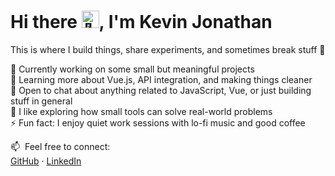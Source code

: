 
<h1 align="left">
  Hi there <img src="https://fonts.gstatic.com/s/e/notoemoji/latest/1f44b/512.gif" width="28" height="28" alt="👋" />, I'm Kevin Jonathan
</h1>

This is where I build things, share experiments, and sometimes break stuff 🤭

🔭  Currently working on some small but meaningful projects  
🌱  Learning more about Vue.js, API integration, and making things cleaner  
💬  Open to chat about anything related to JavaScript, Vue, or just building stuff in general  
🧩  I like exploring how small tools can solve real-world problems  
⚡  Fun fact: I enjoy quiet work sessions with lo-fi music and good coffee

📫 &nbsp;Feel free to connect:  
[GitHub](https://github.com/vinjo026) · [LinkedIn](https://linkedin.com/in/kevinjonathan26)
